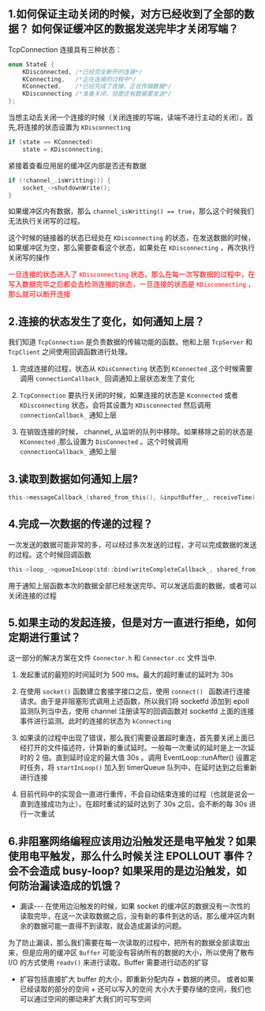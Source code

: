 ## 1.如何保证主动关闭的时候，对方已经收到了全部的数据？ 如何保证缓冲区的数据发送完毕才关闭写端？

TcpConnection 连接具有三种状态：
```c
enum StateE { 
    KDisconnected, /*已经完全断开的连接*/
    KConnecting,   /*正在连接的过程中*/
    KConnected,    /*已经完成了连接，正在传输数据*/
    KDisconnecting /*准备关闭，但是还有数据要发送*/
};
```

当想主动去关闭一个连接的时候（关闭连接的写端，读端不进行主动的关闭）。首先,将连接的状态设置为 ```KDisconnecting```
```c
if (state == KConnected)
    state = KDisconnecting;
```

紧接着查看应用层的缓冲区内部是否还有数据

```c
if (!channel_.isWritting()) {
    socket_->shutdownWrite();
}
```

如果缓冲区内有数据，那么 ```channel_isWritting() == true```，那么这个时候我们无法执行关闭写的过程。

这个时候的链接器的状态已经处在 ```KDisconnecting``` 的状态，在发送数据的时候，如果缓冲区为空，那么需要查看这个状态，如果处在 ```KDisconnecting``` ，再次执行关闭写的操作

<font color=red>一旦连接的状态进入了 ```KDisconnecting``` 状态，那么在每一次写数据的过程中，在写入数据完毕之后都会去检测连接的状态，一旦连接的状态是 ```KDisconnecting``` ，那么就可以断开连接</font>


## 2.连接的状态发生了变化，如何通知上层？

我们知道 ```TcpConnection``` 是负责数据的传输功能的函数。他和上层 ```TcpServer``` 和 ```TcpClient``` 之间使用回调函数进行处理。

1. 完成连接的过程，状态从 ```KDisConnecting``` 状态到 ```KConnected``` ,这个时候需要调用 ```connectionCallback_``` 回调通知上层状态发生了变化

2. ```TcpConnection``` 要执行关闭的时候，如果连接的状态是 ```Kconnected``` 或者 ```KDisconnecting``` 状态，会将其设置为 ```KDisconnected``` 然后调用  ```connectionCallback_``` 通知上层

3. 在销毁连接的时候， channel_ 从监听的队列中移除。如果移除之前的状态是 ```KConnected``` ,那么设置为 ```DisConnected``` 。这个时候调用 ```connectionCallback_``` 通知上层

## 3.读取到数据如何通知上层?

```c
this->messageCallback_(shared_from_this(), &inputBuffer_, receiveTime);
```

## 4.完成一次数据的传递的过程？
一次发送的数据可能非常的多，可以经过多次发送的过程，才可以完成数据的发送的过程。这个时候回调函数  
```c
this->loop_->queueInLoop(std::bind(writeCompleteCallback_, shared_from_this()));
```

用于通知上层函数本次的数据全部已经发送完毕。可以发送后面的数据，或者可以关闭连接的过程


## 5.如果主动的发起连接，但是对方一直进行拒绝，如何定期进行重试？

这一部分的解决方案在文件 ```Connector.h``` 和 ```Connector.cc``` 文件当中.

1. 发起重试的最短的时间延时为 500 ms。最大的超时重试的延时为 30s

2. 在使用 ```socket()``` 函数建立套接字接口之后，使用 ```connect() ``` 函数进行连接请求。由于是非阻塞形式调用上述函数，所以我们将  socketfd 添加到 epoll 监测队列当中去，使用 channel 注册读写的回调函数对 socketfd 上面的连接事件进行监测。此时的连接的状态为 ```kConnecting```

3. 如果读的过程中出现了错误，那么我们需要设置超时重连，首先要关闭上面已经打开的文件描述符，计算新的重试延时。一般每一次重试的延时是上一次延时的 2 倍。直到延时设定的最大值 30s 。调用 EventLoop::runAfter() 设置定时任务，将 ```startInLoop()``` 加入到 timerQueue 队列中，在延时达到之后重新进行连接

4. 目前代码中的实现会一直进行重传，不会自动结束连接的过程（也就是说会一直到连接成功为止）。在超时重试的延时达到了 30s 之后，会不断的每 30s 进行一次重试


## 6.非阻塞网络编程应该用边沿触发还是电平触发？如果使用电平触发，那么什么时候关注 EPOLLOUT 事件？ 会不会造成 busy-loop? 如果采用的是边沿触发，如何防治漏读造成的饥饿？

* 漏读--- 在使用边沿触发的时候，如果 socket 的缓冲区的数据没有一次性的读取完毕，在这一次读取数据之后，没有新的事件到达的话，那么缓冲区内剩余的数据可能一直得不到读取，就会造成漏读的问题。

为了防止漏读，那么我们需要在每一次读取的过程中，把所有的数据全部读取出来，但是应用的缓冲区 ```Buffer``` 可能没有容纳所有的数据的大小，所以使用了散布 I/O 的方式使用 ```readv()``` 来进行读取。Buffer 需要进行动态的扩容

* 扩容包括直接扩大 buffer 的大小，即重新分配内存 + 数据的拷贝。 或者如果已经读取的部分的空间 + 还可以写入的空间 大小大于要存储的空间，我们也可以通过空间的挪动来扩大我们的可写空间



